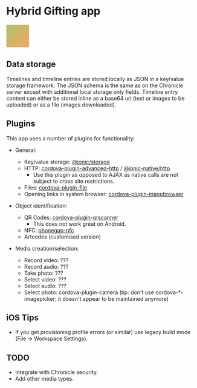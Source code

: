 # Hybrid Gifting app

![alt text](https://github.com/horizon-institute/hybrid-gifting/raw/master/hGiftApp/resources/ios/icon/icon-60.png "Icon")

## Data storage

Timelines and timeline entries are stored locally as JSON in a key/value storage framework.
The JSON schema is the same as on the Chronicle server except with additional local storage only fields. 
Timeline entry content can either be stored inline as a base64 uri (text or images to be uploaded) or as a file (images downloaded).

## Plugins

This app uses a number of plugins for functionality:

 - General:
   - Key/value storage: [@ionic/storage](https://ionicframework.com/docs/storage/)
   - HTTP: [cordova-plugin-advanced-http](https://github.com/silkimen/cordova-plugin-advanced-http) / [@ionic-native/http](https://ionicframework.com/docs/native/http/)
     - Use this plugin as opposed to AJAX as native calls are not subject to cross site restrictions.
   - Files: [cordova-plugin-file](https://github.com/apache/cordova-plugin-file)
   - Opening links in system browser: [cordova-plugin-inappbrowser](https://github.com/apache/cordova-plugin-inappbrowser)

 - Object identification:
   - QR Codes: [cordova-plugin-qrscanner](https://github.com/bitpay/cordova-plugin-qrscanner)
     - This does not work great on Android.
   - NFC: [phonegap-nfc](https://github.com/chariotsolutions/phonegap-nfc)
   - Artcodes (customised version)
   
 - Media creation/selection:
   - Record video: ???
   - Record audio: ???
   - Take photo: ???
   - Select video: ???
   - Select audio: ???
   - Select photo: cordova-plugin-camera (tip: don't use cordova-*-imagepicker; it doesn't appear to be maintained anymore)

## iOS Tips

- If you get provisioning profile errors (or similar) use legacy build mode (File -> Workspace Settings).

## TODO

- Integrate with Chronicle security.
- Add other media types.
